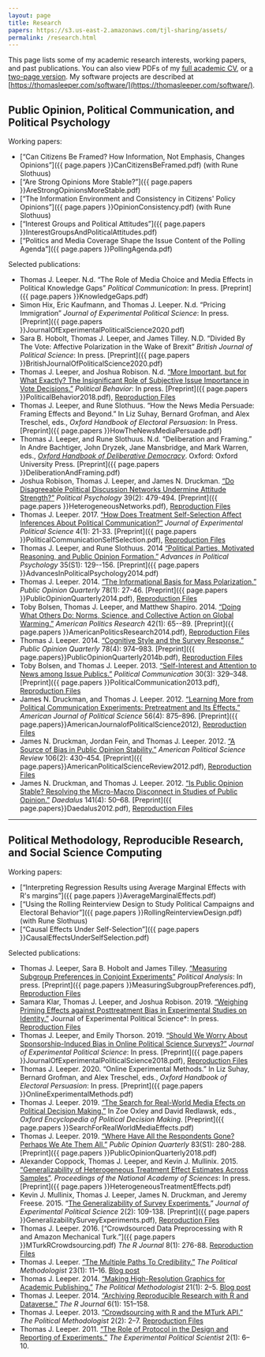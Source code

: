 ```yaml
---
layout: page
title: Research
papers: https://s3.us-east-2.amazonaws.com/tjl-sharing/assets/
permalink: /research.html
---
```


This page lists some of my academic research interests, working papers, and past publications. You can also view PDFs of my [full academic CV](https://thomasleeper.com/cv/cv.pdf), or [a two-page version](https://thomasleeper.com/cv/cv-2pp.pdf). My software projects are described at [https://thomasleeper.com/software/](https://thomasleeper.com/software/).

## Public Opinion, Political Communication, and Political Psychology

Working papers:

* [&ldquo;Can Citizens Be Framed? How Information, Not Emphasis, Changes Opinions&rdquo;]({{ page.papers }}CanCitizensBeFramed.pdf) (with Rune Slothuus)
* [&ldquo;Are Strong Opinions More Stable?&rdquo;]({{ page.papers }}AreStrongOpinionsMoreStable.pdf)
* [&ldquo;The Information Environment and Consistency in Citizens' Policy Opinions&rdquo;]({{ page.papers }}OpinionConsistency.pdf) (with Rune Slothuus)
* [&ldquo;Interest Groups and Political Attitudes&rdquo;]({{ page.papers }}InterestGroupsAndPoliticalAttitudes.pdf)
* [&ldquo;Politics and Media Coverage Shape the Issue Content of the Polling Agenda&rdquo;]({{ page.papers }}PollingAgenda.pdf)

Selected publications:

* Thomas J. Leeper. N.d. &ldquo;The Role of Media Choice and Media Effects in Political Knowledge Gaps&rdquo; *Political Communication*: In press. [Preprint]({{ page.papers }}KnowledgeGaps.pdf)
* Simon Hix, Eric Kaufmann, and Thomas J. Leeper. N.d. &ldquo;Pricing Immigration&rdquo; *Journal of Experimental Political Science*: In press. [Preprint]({{ page.papers }}JournalOfExperimentalPoliticalScience2020.pdf)
* Sara B. Hobolt, Thomas J. Leeper, and James Tilley. N.D. &ldquo;Divided By The Vote: Affective Polarization in the Wake of Brexit&rdquo; *British Journal of Political Science*: In press. [Preprint]({{ page.papers }}BritishJournalOfPoliticalScience2020.pdf)
* Thomas J. Leeper, and Joshua Robison. N.d. [&ldquo;More Important, but for What Exactly? The Insignificant Role of Subjective Issue Importance in Vote Decisions.&rdquo;](https://doi.org/10.1007/s11109-018-9494-0) *Political Behavior*: In press. [Preprint]({{ page.papers }}PoliticalBehavior2018.pdf), [Reproduction Files](https://doi.org/10.7910/DVN/L4XKEZ)
* Thomas J. Leeper, and Rune Slothuus. &ldquo;How the News Media Persuade: Framing Effects and Beyond.&rdquo; In Liz Suhay, Bernard Grofman, and Alex Treschel, eds., *Oxford Handbook of Electoral Persuasion*: In Press. [Preprint]({{ page.papers }}HowTheNewsMediaPersuade.pdf)
* Thomas J. Leeper, and Rune Slothuus. N.d. &ldquo;Deliberation and Framing.&rdquo; In Andre Bachtiger, John Dryzek, Jane Mansbridge, and Mark Warren, eds., [*Oxford Handbook of Deliberative Democracy*](https://global.oup.com/academic/product/the-oxford-handbook-of-deliberative-democracy-9780198747369). Oxford: Oxford University Press. [Preprint]({{ page.papers }}DeliberationAndFraming.pdf)
* Joshua Robison, Thomas J. Leeper, and James N. Druckman. [&ldquo;Do Disagreeable Political Discussion Networks Undermine Attitude Strength?&rdquo;](http://onlinelibrary.wiley.com/doi/10.1111/pops.12374/abstract) *Political Psychology* 39(2): 479-494. [Preprint]({{ page.papers }}HeterogeneousNetworks.pdf), [Reproduction Files](http://doi.org/10.7910/DVN/DVWPVB)
* Thomas J. Leeper. 2017. [&ldquo;How Does Treatment Self-Selection Affect Inferences About Political Communication?&rdquo;](https://doi.org/10.1017/XPS.2017.1) *Journal of Experimental Political Science* 4(1): 21-33. [Preprint]({{ page.papers }}PoliticalCommunicationSelfSelection.pdf), [Reproduction Files](http://hdl.handle.net/1902.1/17865)
* Thomas J. Leeper, and Rune Slothuus. 2014 [&ldquo;Political Parties, Motivated Reasoning, and Public Opinion Formation.&rdquo;](http://onlinelibrary.wiley.com/doi/10.1111/pops.12164/abstract) *Advances in Political Psychology* 35(S1): 129--156. [Preprint]({{ page.papers }}AdvancesInPoliticalPsychology2014.pdf)
* Thomas J. Leeper. 2014. [&ldquo;The Informational Basis for Mass Polarization.&rdquo;](http://poq.oxfordjournals.org/content/78/1/27.abstract) *Public Opinion Quarterly* 78(1): 27-46. [Preprint]({{ page.papers }}PublicOpinionQuarterly2014.pdf), [Reproduction Files](http://hdl.handle.net/1902.1/21964)
* Toby Bolsen, Thomas J. Leeper, and Matthew Shapiro. 2014. [&ldquo;Doing What Others Do: Norms, Science, and Collective Action on Global Warming.&rdquo;](http://apr.sagepub.com/content/42/1/65) *American Politics Research* 42(1): 65--89. [Preprint]({{ page.papers }}AmericanPoliticsResearch2014.pdf), [Reproduction Files](http://hdl.handle.net/1902.1/18249)
* Thomas J. Leeper. 2014. [&ldquo;Cognitive Style and the Survey Response.&rdquo;](http://poq.oxfordjournals.org/content/78/4/974.abstract) *Public Opinion Quarterly* 78(4): 974&ndash;983. [Preprint]({{ page.papers}}PublicOpinionQuarterly2014b.pdf), [Reproduction Files](http://doi.org/10.7910/DVN/V9ROA)
* Toby Bolsen, and Thomas J. Leeper. 2013. [&ldquo;Self-Interest and Attention to News among Issue Publics.&rdquo;](http://www.tandfonline.com/doi/abs/10.1080/10584609.2012.737428#.UugCqLs1jtQ) *Political Communication* 30(3): 329&ndash;348. [Preprint]({{ page.papers }}PoliticalCommunication2013.pdf), [Reproduction Files](http://hdl.handle.net/1902.1/17863)
* James N. Druckman, and Thomas J. Leeper. 2012. [&ldquo;Learning More from Political Communication Experiments: Pretreatment and Its Effects.&rdquo;](http://onlinelibrary.wiley.com/doi/10.1111/j.1540-5907.2012.00582.x/abstract) *American Journal of Political Science* 56(4): 875&ndash;896. [Preprint]({{ page.papers}}AmericanJournalofPoliticalScience2012), [Reproduction Files](http://hdl.handle.net/1902.1/17218)
* James N. Druckman, Jordan Fein, and Thomas J. Leeper. 2012. [&ldquo;A Source of Bias in Public Opinion Stability.&rdquo;](http://journals.cambridge.org/action/displayAbstract?fromPage=online&aid=8600564) *American Political Science Review* 106(2): 430&ndash;454. [Preprint]({{ page.papers}}AmericanPoliticalScienceReview2012.pdf), [Reproduction Files](http://hdl.handle.net/1902.1/17864)
* James N. Druckman, and Thomas J. Leeper. 2012. [&ldquo;Is Public Opinion Stable? Resolving the Micro-Macro Disconnect in Studies of Public Opinion.&rdquo;](http://www.mitpressjournals.org/doi/abs/10.1162/DAED_a_00173) *Daedalus* 141(4): 50&ndash;68. [Preprint]({{ page.papers}}Daedalus2012.pdf), [Reproduction Files](http://doi.org/10.7910/DVN/NSRKXC)

---

## Political Methodology, Reproducible Research, and Social Science Computing

Working papers:

* [&ldquo;Interpreting Regression Results using Average Marginal Effects with R's margins&rdquo;]({{ page.papers }}AverageMarginalEffects.pdf)
* [&ldquo;Using the Rolling Reinterview Design to Study Political Campaigns and Electoral Behavior&rdquo;]({{ page.papers }}RollingReinterviewDesign.pdf) (with Rune Slothuus)
* [&ldquo;Causal Effects Under Self-Selection&rdquo;]({{ page.papers }}CausalEffectsUnderSelfSelection.pdf)

Selected publications:

* Thomas J. Leeper, Sara B. Hobolt and James Tilley. [&ldquo;Measuring Subgroup Preferences in Conjoint Experiments&rdquo;](https://doi.org/10.1017/pan.2019.30) *Political Analysis*: In press. [Preprint]({{ page.papers }}MeasuringSubgroupPreferences.pdf), [Reproduction Files](https://doi.org/10.7910/DVN/ARHZU4)
* Samara Klar, Thomas J. Leeper, and Joshua Robison. 2019. [&ldquo;Weighing Priming Effects against Posttreatment Bias in Experimental Studies on Identity.&rdquo;](https://doi.org/10.1017/XPS.2019.26) Journal of Experimental Political Science*: In press. [Reproduction Files](https://doi.org/10.7910/DVN/KKFS8Y)
* Thomas J. Leeper, and Emily Thorson. 2019. [&ldquo;Should We Worry About Sponsorship-Induced Bias in Online Political Science Surveys?&rdquo;](https://doi.org/10.1017/XPS.2019.25) *Journal of Experimental Political Science*: In press. [Preprint]({{ page.papers }}JournalOfExperimentalPoliticalScience2018.pdf), [Reproduction Files](https://doi.org/10.7910/DVN/KKFS8Y)
* Thomas J. Leeper. 2020. &ldquo;Online Experimental Methods.&rdquo; In Liz Suhay, Bernard Grofman, and Alex Treschel, eds., *Oxford Handbook of Electoral Persuasion*: In press. [Preprint]({{ page.papers }}OnlineExperimentalMethods.pdf)
* Thomas J. Leeper. 2019. [&ldquo;The Search for Real-World Media Efects on Political Decision Making.&rdquo;](https://doi.org/10.1093/acrefore/9780190228637.013.969) In Zoe Oxley and David Redlawsk, eds., *Oxford Encyclopedia of Political Decision Making*. [Preprint]({{ page.papers }}SearchForRealWorldMediaEffects.pdf)
* Thomas J. Leeper. 2019. [&ldquo;Where Have All the Respondents Gone? Perhaps We Ate Them All.&rdquo;](https://doi.org/10.1093/poq/nfz010) *Public Opinion Quarterly* 83(S1): 280-288. [Preprint]({{ page.papers }}PublicOpinionQuarterly2018.pdf)
* Alexander Coppock, Thomas J. Leeper, and Kevin J. Mullinix. 2015. [&ldquo;Generalizability of Heterogeneous Treatment Effect Estimates Across Samples&rdquo;]({https://doi.org/10.1073/pnas.1808083115). *Proceedings of the National Academy of Sciences*: In press. [Preprint]({{ page.papers }}HeterogeneousTreatmentEffects.pdf)
* Kevin J. Mullinix, Thomas J. Leeper, James N. Druckman, and Jeremy Freese. 2015. &ldquo;[The Generalizability of Survey Experiments.](http://doi.org/10.1017/XPS.2015.19)&rdquo; *Journal of Experimental Political Science* 2(2): 109-138. [Preprint]({{ page.papers }}GeneralizabilitySurveyExperiments.pdf), [Reproduction Files](http://doi.org/10.7910/DVN/MUJHGR)
* Thomas J. Leeper. 2016. [&ldquo;Crowdsourced Data Preprocessing with R and Amazon Mechanical Turk.&rdquo;]({{ page.papers }}MTurkRCrowdsourcing.pdf) *The R Journal* 8(1): 276-88. [Reproduction Files](https://github.com/leeper/mturkr-article/tree/master/article)
* Thomas J. Leeper. [&ldquo;The Multiple Paths To Credibility.&rdquo;](https://thepoliticalmethodologist.files.wordpress.com/2016/02/tpm_v23_n1.pdf) *The Political Methodologist* 23(1): 11&ndash;16. [Blog post](https://thepoliticalmethodologist.com/2015/12/21/the-multiple-routes-to-credibility/)
* Thomas J. Leeper. 2014. [&ldquo;Making High-Resolution Graphics for Academic Publishing.&rdquo;](https://thepoliticalmethodologist.files.wordpress.com/2014/06/tpm_v21_n12.pdf) *The Political Methodologist* 21(1): 2&ndash;5. [Blog post](https://thepoliticalmethodologist.com/2013/11/25/making-high-resolution-graphics-for-academic-publishing/)
* Thomas J. Leeper. 2014. [&ldquo;Archiving Reproducible Research with R and Dataverse.&rdquo;](http://journal.r-project.org/archive/2014-1/leeper.pdf) *The R Journal* 6(1): 151&ndash;158.
* Thomas J. Leeper. 2013. [&ldquo;Crowdsourcing with R and the MTurk API.&rdquo;](http://polmeth.wustl.edu/methodologist/tpm_v20_n2.pdf) *The Political Methodologist* 2(2): 2&ndash;7. [Reproduction Files](https://github.com/leeper/mturkr-article/tree/master/tpm)
* Thomas J. Leeper. 2011. [&ldquo;The Role of Protocol in the Design and Reporting of Experiments.&rdquo;](http://scholar.harvard.edu/files/dtingley/files/may2011.pdf) *The Experimental Political Scientist* 2(1): 6&ndash;10.
